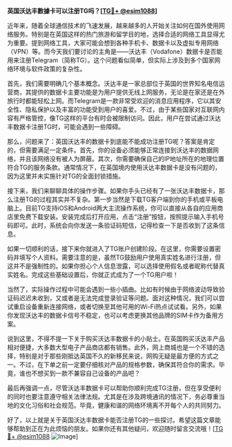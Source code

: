 **英国沃达丰數據卡可以注册TG吗？[[TG💪+ @esim1088](https://t.me/s/esim1088)]**

近年来，随着全球通信技术的飞速发展，越来越多的人开始关注如何在国外使用网络服务。特别是在英国这样的热门旅游和留学目的地，选择合适的网络工具显得尤为重要。提到网络工具，大家可能会想到各种手机卡、数据卡以及虚拟专用网络（VPN）等。而今天我们要讨论的主角是——沃达丰（Vodafone）数据卡是否能用来注册Telegram（简称TG）。这个问题看似简单，但实际上涉及到多个国家网络环境与软件政策的复杂性。

首先，我们需要明确几个基本概念。沃达丰是一家总部位于英国的世界知名电信运营商，其提供的数据卡主要功能是为用户提供无线上网服务，无论是在家还是在外旅行时都能轻松上网。而Telegram是一款非常受欢迎的消息应用程序，它以其安全性、隐私保护以及丰富的功能受到用户的喜爱。不过，由于某些国家对互联网内容有严格管控，像TG这样的平台有时会被限制访问。因此，用户在尝试通过沃达丰数据卡注册TG时，可能会遇到一些障碍。

那么，问题来了：英国沃达丰的数据卡到底能不能成功注册TG呢？答案是肯定的，但需要满足一定条件。首先，你的设备必须能够正常连接到沃达丰的数据网络，并且该网络没有被人为屏蔽。其次，你需要确保自己的IP地址所在的地理位置符合TG的服务条款。通常情况下，在英国境内使用沃达丰数据卡是没有问题的，因为这里并未实施针对TG的全面封锁措施。

接下来，我们来聊聊具体的操作步骤。如果你手头已经有了一张沃达丰数据卡，那么注册TG的过程其实并不复杂。第一步当然是下载TG客户端到你的手机或平板电脑上。目前TG支持iOS和Android两大主流操作系统，你可以直接从各自的应用商店里免费下载安装。安装完成后打开应用，点击“注册”按钮，按照提示输入手机号码即可。此时，系统会向你发送一条验证码短信，记得检查一下是否收到了这条信息。

如果一切顺利的话，接下来你就进入了TG账户创建阶段。在这里，你需要设置密码并填写个人资料。需要注意的是，虽然TG鼓励用户使用真实姓名进行注册，但这并不是强制性的。如果你担心个人信息泄露，可以选择使用假名或者昵称代替真实姓名。完成这些基础设置后，你就正式成为了一个TG用户啦！

当然了，实际操作过程中可能会遇到一些小插曲。比如有时候由于网络波动导致验证码迟迟未收到，又或者是无法完成登录验证等问题。面对这种情况，我们可以尝试重启设备重新连接网络，或者切换至其他可用的Wi-Fi热点试试看。另外，如果你发现沃达丰的数据卡信号不稳定，也可以考虑更换其他品牌的SIM卡作为备用方案。

说到这里，不得不提一下关于购买沃达丰数据卡的小贴士。在英国购买沃达丰产品相对便捷，大多数大型电子产品商店都有销售。此外，网上商城也是一个不错的选择，特别是对于那些刚抵达英国不久的新移民来说，网购无疑是最方便的方式之一。不过，在下单之前一定要仔细核对产品的规格参数，确保其符合你的需求。毕竟，谁也不想买到一款不兼容自己设备的产品吧？

最后再强调一点，尽管沃达丰数据卡可以帮助你顺利完成TG注册，但在享受便利的同时也要注意遵守相关法律法规。尤其是在涉及跨境通讯的情况下，务必尊重当地的文化习俗和社会规范。毕竟，健康和谐的网络环境离不开每个人的共同努力。

好了，以上就是关于英国沃达丰数据卡能否注册TG的一些探讨。希望这篇文章能够帮助到正在为此烦恼的朋友。如果你还有其他疑问，欢迎随时留言交流哦！[[TG💪+ @esim1088](https://t.me/s/esim1088) ![Image](https://i.postimg.cc/4NQfJmqS/Snipaste-2025-05-13-00-14-12.png)]